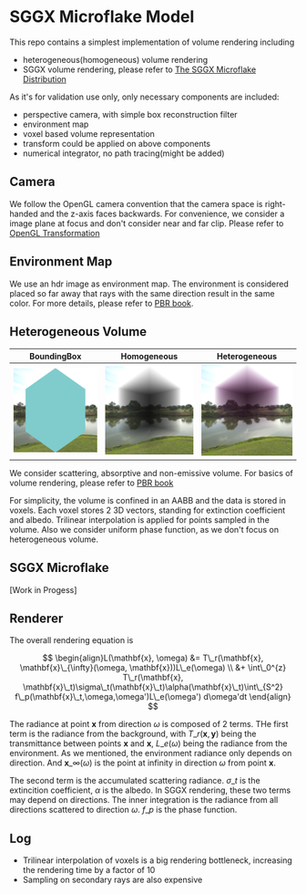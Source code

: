 # SGGX Microflake Model 

This repo contains a simplest implementation of volume rendering including
- heterogeneous(homogeneous) volume rendering
- SGGX volume rendering, please refer to [The SGGX Microflake Distribution](https://research.nvidia.com/publication/2015-08\_sggx-microflake-distribution)

As it's for validation use only, only necessary components are included:
- perspective camera, with simple box reconstruction filter
- environment map
- voxel based volume representation
- transform could be applied on above components
- numerical integrator, no path tracing(might be added)

## Camera
We follow the OpenGL camera convention that the camera space is right-handed and the z-axis faces backwards. For convenience, we consider a image plane at focus and don't consider near and far clip. Please refer to [OpenGL Transformation](http://www.songho.ca/opengl/gl\_projectionmatrix.html)

## Environment Map
We use an hdr image as environment map. The environment is considered placed so far away that rays with the same direction result in the same color. For more details, please refer to [PBR book](https://www.pbr-book.org/3ed-2018/Light\_Sources/Infinite\_Area\_Lights). 

## Heterogeneous Volume
| BoundingBox  | Homogeneous | Heterogeneous |
|-------|-------|------|
| ![](/output/aabb.png)  | ![](/output/homogeneous.png)   | ![](/output/heterogeneous.png)  |

We consider scattering, absorptive and non-emissive volume. For basics of volume rendering, please refer to [PBR book](https://www.pbr-book.org/3ed-2018/Volume\_Scattering/Volume\_Scattering\_Processes)

For simplicity, the volume is confined in an AABB and the data is stored in voxels. Each voxel stores 2 3D vectors, standing for extinction coefficient and albedo. Trilinear interpolation is applied for points sampled in the volume. Also we consider uniform phase function, as we don't focus on heterogeneous volume.

## SGGX Microflake
[Work in Progess]

## Renderer
The overall rendering equation is 

$$
\begin{align}L(\mathbf{x}, \omega) &= T\_r(\mathbf{x}, \mathbf{x}\_{\infty}(\omega, \mathbf{x}))L\_e(\omega) \\ 
&+ \int\_0^{z} T\_r(\mathbf{x}, \mathbf{x}\_t)\sigma\_t(\mathbf{x}\_t)\alpha(\mathbf{x}\_t)\int\_{S^2} f\_p(\mathbf{x}\_t,\omega,\omega')L\_e(\omega') d\omega'dt
\end{align}
$$

The radiance at point $\mathbf{x}$ from direction $\omega$ is composed of 2 terms. THe first term is the radiance from the background, with $T\_r(\mathbf{x},\mathbf{y})$ being the transmittance between points $\mathbf{x}$ and $\mathbf{x}$, $L\_e(\omega)$ being the radiance from the environment. As we mentioned, the environment radiance only depends on direction. And $\mathbf{x}\_\infty(\omega)$ is the point at infinity in direction $\omega$ from point $\mathbf{x}$.

The second term is the accumulated scattering radiance. $\sigma\_t$ is the extincition coefficient, $\alpha$ is the albedo. In SGGX rendering, these two terms may depend on directions. The inner integration is the radiance from all directions scattered to direction $\omega$. $f\_p$ is the phase function.

## Log
- Trilinear interpolation of voxels is a big rendering bottleneck, increasing the rendering time by a factor of 10
- Sampling on secondary rays are also expensive